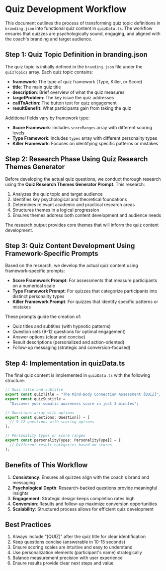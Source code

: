 # Quiz Development Workflow

This document outlines the process of transforming quiz topic definitions in `branding.json` into functional quiz content in `quizData.ts`. The workflow ensures that quizzes are psychologically sound, engaging, and aligned with the coach's branding and target audience.

## Step 1: Quiz Topic Definition in branding.json

The quiz topic is initially defined in the `branding.json` file under the `quizTopics` array. Each quiz topic contains:

- **framework**: The type of quiz framework (Type, Killer, or Score)
- **title**: The main quiz title
- **description**: Brief overview of what the quiz measures
- **targetProblem**: The key issue the quiz addresses
- **callToAction**: The button text for quiz engagement
- **resultBenefit**: What participants gain from taking the quiz

Additional fields vary by framework type:

- **Score Framework**: Includes `scoreRanges` array with different scoring levels
- **Type Framework**: Includes `types` array with different personality types
- **Killer Framework**: Focuses on identifying specific patterns or mistakes

## Step 2: Research Phase Using Quiz Research Themes Generator

Before developing the actual quiz questions, we conduct thorough research using the **Quiz Research Themes Generator Prompt**. This research:

1. Analyzes the quiz topic and target audience
2. Identifies key psychological and theoretical foundations
3. Determines relevant academic and practical research areas
4. Structures themes in a logical progression
5. Ensures themes address both content development and audience needs

The research output provides core themes that will inform the quiz content development.

## Step 3: Quiz Content Development Using Framework-Specific Prompts

Based on the research, we develop the actual quiz content using framework-specific prompts:

- **Score Framework Prompt**: For assessments that measure participants on a numerical scale
- **Type Framework Prompt**: For quizzes that categorize participants into distinct personality types
- **Killer Framework Prompt**: For quizzes that identify specific patterns or mistakes

These prompts guide the creation of:

- Quiz titles and subtitles (with hypnotic patterns)
- Question sets (9-12 questions for optimal engagement)
- Answer options (clear and concise)
- Result descriptions (personalized and action-oriented)
- Follow-up messaging (strategic and conversion-focused)

## Step 4: Implementation in quizData.ts

The final quiz content is implemented in `quizData.ts` with the following structure:

```typescript
// Quiz title and subtitle
export const quizTitle = "The Mind-Body Connection Assessment [QUIZ]";
export const quizSubtitle =
  "Discover your somatic awareness score in just 3 minutes";

// Questions array with options
export const questions: Question[] = [
  // 9-12 questions with scoring options
];

// Personality types or score ranges
export const personalityTypes: PersonalityType[] = [
  // Different result categories based on scores
];
```

## Benefits of This Workflow

1. **Consistency**: Ensures all quizzes align with the coach's brand and messaging
2. **Psychological Depth**: Research-backed questions provide meaningful insights
3. **Engagement**: Strategic design keeps completion rates high
4. **Conversion**: Results and follow-up maximize conversion opportunities
5. **Scalability**: Structured process allows for efficient quiz development

## Best Practices

1. Always include "[QUIZ]" after the quiz title for clear identification
2. Keep questions concise (answerable in 10-15 seconds)
3. Ensure scoring scales are intuitive and easy to understand
4. Use personalization elements (participant's name) strategically
5. Balance measurement precision with user experience
6. Ensure results provide clear next steps and value
